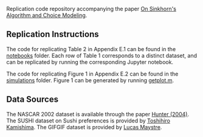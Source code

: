 Replication code repository accompanying the paper [On Sinkhorn's Algorithm and Choice Modeling](https://arxiv.org/abs/2310.00260). 

## Replication Instructions

The code for replicating Table 2 in Appendix E.1 can be found in the [notebooks](https://github.com/zhaonanq/choice-Sinkhorn/tree/main/notebooks) folder. Each row of Table 1 corresponds to a distinct dataset, and can be replicated by running the corresponding Jupyter notebook. 

The code for replicating Figure 1 in Appendix E.2 can be found in the [simulations](https://github.com/zhaonanq/choice-Sinkhorn/tree/main/simulations) folder. Figure 1 can be generated by running [getplot.m](https://github.com/zhaonanq/choice-Sinkhorn/blob/main/simulations/getplot.m).

## Data Sources

The NASCAR 2002 dataset is available through the paper [Hunter (2004)](https://projecteuclid.org/journals/annals-of-statistics/volume-32/issue-1/MM-algorithms-for-generalized-Bradley-Terry-models/10.1214/aos/1079120141.full).
The SUSHI dataset on Sushi preferences is provided by [Toshihiro Kamishima](https://www.kamishima.net/sushi/).
The GIFGIF dataset is provided by [Lucas Maystre](https://lucas.maystre.ch/gifgif-data).

